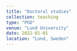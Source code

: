 ```yaml
---
title: "Doctoral studies"
collection: teaching
type: "PhD"
venue: "Lund University"
date: 2022-01-01
location: "Lund, Sweden"
---
```

